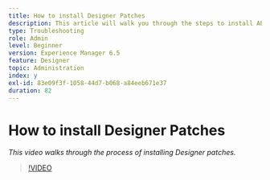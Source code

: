 ```yaml
---
title: How to install Designer Patches
description: This article will walk you through the steps to install AEM Forms Designer patches
type: Troubleshooting
role: Admin
level: Beginner
version: Experience Manager 6.5
feature: Designer
topic: Administration
index: y
exl-id: 83e09f3f-1058-44d7-b068-a84eeb671e37
duration: 82
---
```

# How to install Designer Patches

*This video walks through the process of installing Designer patches.*

>[!VIDEO](https://video.tv.adobe.com/v/335504?quality=12&learn=on)
